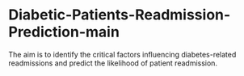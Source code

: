 # Diabetic-Patients-Readmission-Prediction-main
The aim is to identify the critical factors influencing diabetes-related readmissions and predict the likelihood of patient readmission.
